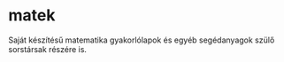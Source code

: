 # matek
 Saját készítésű matematika gyakorlólapok és egyéb segédanyagok szülő sorstársak részére is.
